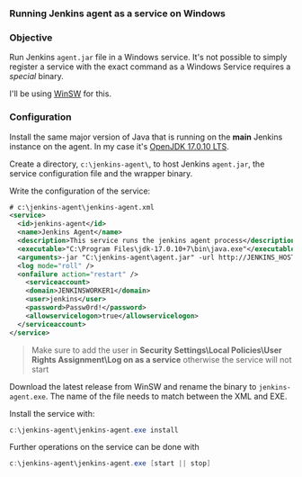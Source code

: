 ### Running Jenkins agent as a service on Windows

### Objective

Run Jenkins `agent.jar` file in a Windows service. It's not possible to simply register a service with the exact command as a Windows Service requires a *special* binary.

I'll be using [WinSW](https://github.com/winsw/winsw) for this.

### Configuration

Install the same major version of Java that is running on the **main** Jenkins instance on the agent. In my case it's [OpenJDK 17.0.10 LTS](https://learn.microsoft.com/en-us/java/openjdk/download#openjdk-17010-lts--see-previous-releases).

Create a directory, `c:\jenkins-agent\`, to host Jenkins `agent.jar`, the service configuration file and the wrapper binary.

Write the configuration of the service:

```xml
# c:\jenkins-agent\jenkins-agent.xml
<service>
  <id>jenkins-agent</id>
  <name>Jenkins Agent</name>
  <description>This service runs the jenkins agent process</description>
  <executable>"C:\Program Files\jdk-17.0.10+7\bin\java.exe"</executable>
  <arguments>-jar "C:\jenkins-agent\agent.jar" -url http://JENKINS_HOST/ -secret JENKINS_AGENT_SECRET -name "jenkins-worker-1" -workDir "C:\jenkins"</arguments>
  <log mode="roll" />
  <onfailure action="restart" />
    <serviceaccount>
    <domain>JENKINSWORKER1</domain>
    <user>jenkins</user>
    <password>Passw0rd!</password>
    <allowservicelogon>true</allowservicelogon>
  </serviceaccount>
</service>
```

> Make sure to add the user in **Security Settings\Local Policies\User Rights Assignment\Log on as a service** otherwise the service will not start

Download the latest release from WinSW and rename the binary to `jenkins-agent.exe`. The name of the file needs to match between the XML and EXE.

Install the service with:

```powershell
c:\jenkins-agent\jenkins-agent.exe install
```

Further operations on the service can be done with

```powershell
c:\jenkins-agent\jenkins-agent.exe [start || stop]
```




